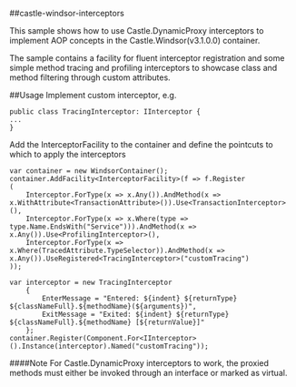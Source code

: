 ##castle-windsor-interceptors

This sample shows how to use Castle.DynamicProxy interceptors to implement AOP concepts in 
the Castle.Windsor(v3.1.0.0) container.

The sample contains a facility for fluent interceptor registration and some simple method tracing
and profiling interceptors to showcase class and method filtering through custom attributes.

##Usage
Implement custom interceptor, e.g.

    public class TracingInterceptor: IInterceptor {
    ...
    }

Add the InterceptorFacility to the container and define the pointcuts to which to apply the interceptors

    var container = new WindsorContainer();
    container.AddFacility<InterceptorFacility>(f => f.Register
    (
        Interceptor.ForType(x => x.Any()).AndMethod(x => x.WithAttribute<TransactionAttribute>()).Use<TransactionInterceptor>(),
        Interceptor.ForType(x => x.Where(type => type.Name.EndsWith("Service"))).AndMethod(x => x.Any()).Use<ProfilingInterceptor>(),
        Interceptor.ForType(x => x.Where(TracedAttribute.TypeSelector)).AndMethod(x => x.Any()).UseRegistered<TracingInterceptor>("customTracing")
    ));

    var interceptor = new TracingInterceptor
        {
            EnterMessage = "Entered: ${indent} ${returnType} ${classNameFull}.${methodName}(${arguments})",
            ExitMessage = "Exited: ${indent} ${returnType} ${classNameFull}.${methodName} [${returnValue}]"
        };
    container.Register(Component.For<IInterceptor>().Instance(interceptor).Named("customTracing"));


####Note
For Castle.DynamicProxy interceptors to work, the proxied methods must either be
invoked through an interface or marked as virtual.
